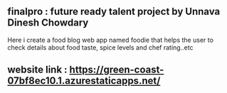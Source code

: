 ## finalpro : future ready talent project by Unnava Dinesh Chowdary
Here i create a food blog web app named foodie that helps the user to check details about food taste, spice levels and chef rating..etc
## website link : https://green-coast-07bf8ec10.1.azurestaticapps.net/
